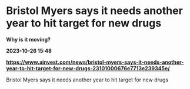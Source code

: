 # Bristol Myers says it needs another year to hit target for new drugs
**Why is it moving?**

**2023-10-26 15:48**

**https://www.ainvest.com/news/bristol-myers-says-it-needs-another-year-to-hit-target-for-new-drugs-23101000676e7713e239345e/**

Bristol Myers says it needs another year to hit target for new drugs